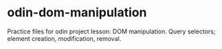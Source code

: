# odin-dom-manipulation
Practice files for odin project lesson: DOM manipulation. Query selectors; element creation, modification, removal.
